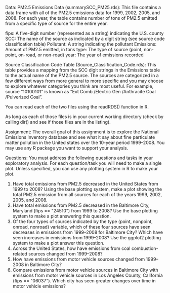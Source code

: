 Data:
PM2.5 Emissions Data (summarySCC_PM25.rds): This file contains a data frame with all of the PM2.5 emissions data for 1999, 2002, 2005, and 
2008. For each year, the table contains number of tons of PM2.5 emitted from a specific type of source for the entire year.

fips: A five-digit number (represented as a string) indicating the U.S. county
SCC: The name of the source as indicated by a digit string (see source code classification table)
Pollutant: A string indicating the pollutant
Emissions: Amount of PM2.5 emitted, in tons
type: The type of source (point, non-point, on-road, or non-road)
year: The year of emissions recorded

Source Classification Code Table (Source_Classification_Code.rds): This table provides a mapping from the SCC digit strings in the 
Emissions table to the actual name of the PM2.5 source. The sources are categorized in a few different ways from more general to more 
specific and you may choose to explore whatever categories you think are most useful. For example, source “10100101” is known as 
“Ext Comb /Electric Gen /Anthracite Coal /Pulverized Coal”.

You can read each of the two files using the readRDS() function in R.

As long as each of those files is in your current working directory (check by calling dir() and see if those files are in the listing).


Assignment:
The overall goal of this assignment is to explore the National Emissions Inventory database and see what it say about fine particulate 
matter pollution in the United states over the 10-year period 1999–2008. You may use any R package you want to support your analysis.


Questions:
You must address the following questions and tasks in your exploratory analysis. For each question/task you will need to make a single 
plot. Unless specified, you can use any plotting system in R to make your plot.

1. Have total emissions from PM2.5 decreased in the United States from 1999 to 2008? Using the base plotting system, make a plot showing
   the total PM2.5 emission from all sources for each of the years 1999, 2002, 2005, and 2008.
2. Have total emissions from PM2.5 decreased in the Baltimore City, Maryland (fips == "24510") from 1999 to 2008? Use the base plotting 
   system to make a plot answering this question.
3. Of the four types of sources indicated by the type (point, nonpoint, onroad, nonroad) variable, which of these four sources have seen
   decreases in emissions from 1999–2008 for Baltimore City? Which have seen increases in emissions from 1999–2008? Use the ggplot2 
   plotting system to make a plot answer this question.
4. Across the United States, how have emissions from coal combustion-related sources changed from 1999–2008?
5. How have emissions from motor vehicle sources changed from 1999–2008 in Baltimore City?
6. Compare emissions from motor vehicle sources in Baltimore City with emissions from motor vehicle sources in Los Angeles County, 
   California (fips == "06037"). Which city has seen greater changes over time in motor vehicle emissions?
